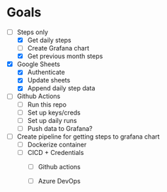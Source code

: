 <h1> Goals </h1>

- [ ] Steps only
    - [x] Get daily steps
    - [ ] Create Grafana chart
    - [x] Get previous month steps
- [x] Google Sheets
    - [x] Authenticate
    - [x] Update sheets
    - [x] Append daily step data
- [ ] Github Actions
    - [ ] Run this repo
    - [ ] Set up keys/creds
    - [ ] Set up daily runs
    - [ ] Push data to Grafana?
- [ ] Create pipeline for getting steps to grafana chart
    - [ ] Dockerize container
    - [ ] CICD + Credentials
        - [ ] Github actions
        - [ ] Azure DevOps
    